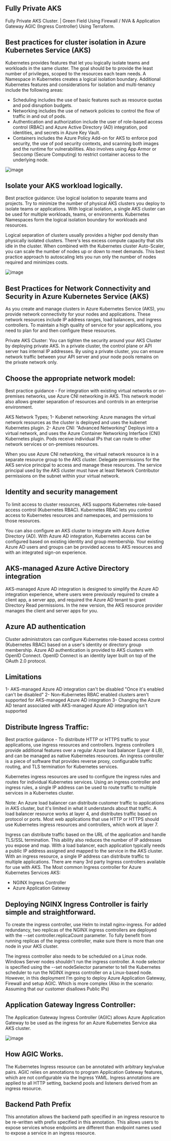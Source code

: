 ## Fully Private AKS

Fully Private AKS Cluster. | Green Field
Using Firewall / NVA & Application Gateway AGIC (Ingress Controller) Using Terraform.
##
## Best practices for cluster isolation in Azure Kubernetes Service (AKS) 
Kubernetes provides features that let you logically isolate teams and workloads in the same cluster. 
The goal should be to provide the least number of privileges, scoped to the resources each team needs. 
A Namespace in Kubernetes creates a logical isolation boundary. 
Additional Kubernetes features and considerations for isolation and multi-tenancy include the following areas:
- Scheduling includes the use of basic features such as resource quotas and pod disruption budgets.
- Networking includes the use of network policies to control the flow of traffic in and out of pods.
- Authentication and authorization include the user of role-based access control (RBAC) and Azure Active Directory (AD) integration, pod identities, and secrets in Azure Key Vault.
- Containers includes the Azure Policy Add-on for AKS to enforce pod security, the use of pod security contexts, and scanning both images and the runtime for vulnerabilities. Also involves using App Armor or Seccomp (Secure Computing) to restrict container access to the underlying node.

![image](https://user-images.githubusercontent.com/51384650/131776942-cd9079c3-067c-4e13-b474-f8a8dc88c22b.png)
##
## Isolate your AKS workload logically. 
Best practice guidance: 
      Use logical isolation to separate teams and projects. Try to minimize the number of physical AKS clusters you deploy to isolate teams or applications.
With logical isolation, a single AKS cluster can be used for multiple workloads, teams, or environments. Kubernetes Namespaces form the logical isolation boundary for workloads and resources. 

Logical separation of clusters usually provides a higher pod density than physically isolated clusters. There's less excess compute capacity that sits idle in the cluster. 
When combined with the Kubernetes cluster Auto-Scaler, you can scale the number of nodes up or down to meet demands. This best practice approach to autoscaling lets you run only the number of nodes required and minimizes costs.

![image](https://user-images.githubusercontent.com/51384650/131777503-1b42ec2b-07bc-4e4b-a3d1-d325db9fd6f6.png)
## 

## Best Practices for Network Connectivity and Security in Azure Kubernetes Service (AKS) 
As you create and manage clusters in Azure Kubernetes Service (AKS), you provide network connectivity for your nodes and applications. These network resources include IP address ranges, load balancers, and ingress 
controllers. To maintain a high quality of service for your applications, you need to plan for and then configure these resources.

Private AKS Cluster: You can tighten the security around your AKS Cluster by deploying private AKS. 
In a private cluster, the control plane or API server has internal IP addresses. By using a private cluster, you can ensure network traffic between your API server and your node pools remains on the private network only. 

## Choose the appropriate network model: 
  Best practice guidance - For integration with existing virtual networks or on-premises networks, use Azure CNI networking in AKS. This network model also allows greater separation of resources and controls in an enterprise environment. 

AKS Network Types; 
  1- Kubenet networking: Azure manages the virtual network resources as the cluster is deployed and uses the kubenet Kubernetes plugin. 
  2- Azure CNI: “Advanced Networking” Deploys into a virtual network, and uses the Azure Container Networking Interface (CNI) Kubernetes plugin. 
     Pods receive individual IPs that can route to other network services or on-premises resources. 

When you use Azure CNI networking, the virtual network resource is in a separate resource group to the AKS cluster. 
Delegate permissions for the AKS service principal to access and manage these resources. 
The service principal used by the AKS cluster must have at least Network Contributor permissions on the subnet within your virtual network. 

## Identity and security management 
To limit access to cluster resources, AKS supports Kubernetes role-based access control (Kubernetes RBAC). 
Kubernetes RBAC lets you control access to Kubernetes resources and namespaces, and permissions to those 
resources. 

You can also configure an AKS cluster to integrate with Azure Active Directory (AD). With Azure AD integration, Kubernetes access can be configured based on existing identity and group membership. 
Your existing Azure AD users and groups can be provided access to AKS resources and with an integrated sign-on experience. 

## AKS-managed Azure Active Directory integration 
AKS-managed Azure AD integration is designed to simplify the Azure AD integration experience, where users were previously required to create a client app, a server app, and required the Azure AD tenant to grant Directory Read permissions. 
In the new version, the AKS resource provider manages the client and server apps for you. 

## Azure AD authentication 
Cluster administrators can configure Kubernetes role-based access control (Kubernetes RBAC) based on a user's identity or directory group membership. 
Azure AD authentication is provided to AKS clusters with OpenID Connect. OpenID Connect is an identity layer built on top of the OAuth 2.0 protocol. 

## Limitations 
  1- AKS-managed Azure AD integration can't be disabled "Once it's enabled can't be disabled" 
  2- Non-Kubernetes RBAC enabled clusters aren't supported for AKS-managed Azure AD integration 
  3- Changing the Azure AD tenant associated with AKS-managed Azure AD integration isn't supported 

## Distribute Ingress Traffic: 
Best practice guidance - To distribute HTTP or HTTPS traffic to your applications, use ingress resources and controllers. 
Ingress controllers provide additional features over a regular Azure load balancer (Layer 4 LB), and can be managed as native Kubernetes resources. 
An ingress controller is a piece of software that provides reverse proxy, configurable traffic routing, and TLS termination for Kubernetes services. 

Kubernetes ingress resources are used to configure the ingress rules and routes for individual Kubernetes services. Using an ingress controller and ingress rules, a single IP address can be used to route traffic to multiple services in a Kubernetes cluster. 

Note: An Azure load balancer can distribute customer traffic to applications in AKS cluster, but it's limited in what it understands about that traffic. 
A load balancer resource works at layer 4, and distributes traffic based on protocol or ports. 
Most web applications that use HTTP or HTTPS should use Kubernetes ingress resources and controllers, which work at layer 7. 

Ingress can distribute traffic based on the URL of the application and handle TLS/SSL termination. This ability also reduces the number of IP addresses you expose and map. 
With a load balancer, each application typically needs a public IP address assigned and mapped to the service in the AKS cluster. With an ingress resource, a single IP address can distribute traffic to multiple applications. 
There are many 3rd party Ingress controllers available for use with AKS. The Most common Ingress controller for Azure Kubernetes Services AKS: 
- NGINX Ingress Controller 
- Azure Application Gateway 
 
## Deploying NGINX Ingress Controller is fairly simple and straightforward. 
To create the ingress controller, use Helm to install nginx-ingress. For added redundancy, two replicas of the NGINX ingress controllers are deployed with the --set controller.replicaCount parameter. 
To fully benefit from running replicas of the ingress controller, make sure there is more than one node in your AKS cluster. 

The ingress controller also needs to be scheduled on a Linux node. Windows Server nodes shouldn't run the ingress controller. A node selector is specified using the --set nodeSelector parameter to tell the Kubernetes scheduler to run the NGINX ingress controller on a Linux-based node.  However, in this deployment I’m going to deploy Azure Application Gateway, Firewall and setup AGIC. Which is more complex (Also in the scenario: Assuming that our customer disallows Public IPs)

## Application Gateway Ingress Controller: 
The Application Gateway Ingress Controller (AGIC) allows Azure Application Gateway to be used as the ingress for an Azure Kubernetes Service aka AKS cluster. 

![image](https://user-images.githubusercontent.com/51384650/131778858-be198d4b-d5b5-4f3c-885a-83f3b25546b6.png)

## How AGIC Works. 
The Kubernetes Ingress resource can be annotated with arbitrary key/value pairs. AGIC relies on annotations to program Application Gateway features, which are not configurable via the Ingress YAML. Ingress annotations are applied to all HTTP setting, backend pools and listeners derived from an ingress resource. 

## Backend Path Prefix 
This annotation allows the backend path specified in an ingress resource to be re-written with prefix specified in this annotation. 
This allows users to expose services whose endpoints are different than endpoint names used to expose a service in an ingress resource. 
